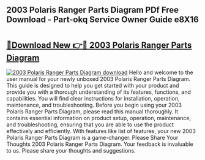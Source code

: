 ## 2003 Polaris Ranger Parts Diagram PDf Free Download - Part-okq Service Owner Guide e8X16

# <h2><a href="http://dfim99w.blite.top/?on=2003+Polaris+Ranger+Parts+Diagram">🔗Download New 👉🔴 2003 Polaris Ranger Parts Diagram</a></h2>

[![2003 Polaris Ranger Parts Diagram download](https://i.imgur.com/lujVjoI.png)](http://dfim99w.blite.top/?on=2003+Polaris+Ranger+Parts+Diagram)
Hello and welcome to the user manual for your newly unboxed 2003 Polaris Ranger Parts Diagram. This guide is designed to help you get started with your product and provide you with a thorough understanding of its features, functions, and capabilities. You will find clear instructions for installation, operation, maintenance, and troubleshooting. Before you begin using your 2003 Polaris Ranger Parts Diagram, please read this manual thoroughly. It contains essential information on product setup, operation, maintenance, and troubleshooting, ensuring that you are able to use the product effectively and efficiently. With features like list of features, your new 2003 Polaris Ranger Parts Diagram is a game-changer. Please Share Your Thoughts 2003 Polaris Ranger Parts Diagram. Your feedback is invaluable to us. Please share your thoughts and suggestions.
